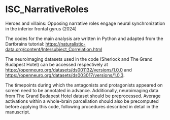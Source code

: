 # ISC_NarrativeRoles

Heroes and villains: Opposing narrative roles engage neural synchronization in the inferior frontal gyrus (2024)

The codes for the main analysis are written in Python and adapted from the Dartbrains tutorial: https://naturalistic-data.org/content/Intersubject_Correlation.html

The neuroimaging datasets used in the code (Sherlock and The Grand Budapest Hotel) can be accessed respectively at https://openneuro.org/datasets/ds001132/versions/1.0.0 and https://openneuro.org/datasets/ds003017/versions/1.0.3.

The timepoints during which the antagonists and protagonists appeared on screen need to be annotated in advance. Additionally, neuroimaging data from The Grand Budapest Hotel dataset should be preprocessed. Average activations within a whole-brain parcellation should also be precomputed before applying this code, following procedures described in detail in the manuscript.
